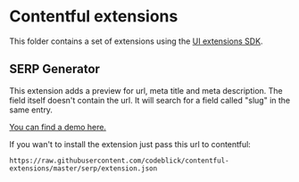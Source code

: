 # Contentful extensions

This folder contains a set of extensions using the [UI extensions SDK](https://github.com/contentful/ui-extensions-sdk).

## SERP Generator

This extension adds a preview for url, meta title and meta description. The field itself doesn't contain the url. 
It will search for a field called "slug" in the same entry.

[You can find a demo here.](https://codeblick.github.io/contentful-extensions/serp/demo.html)

If you wan't to install the extension just pass this url to contentful:

`https://raw.githubusercontent.com/codeblick/contentful-extensions/master/serp/extension.json`
